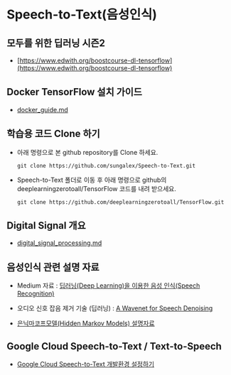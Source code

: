 # Speech-to-Text(음성인식)

## 모두를 위한 딥러닝 시즌2

- [https://www.edwith.org/boostcourse-dl-tensorflow](https://www.edwith.org/boostcourse-dl-tensorflow)

## Docker TensorFlow 설치 가이드

- [docker_guide.md](docker_guide.md)

## 학습용 코드 Clone 하기

- 아래 명령으로 본 github repository를 Clone 하세요.

    `git clone https://github.com/sungalex/Speech-to-Text.git`

- Speech-to-Text 폴더로 이동 후 아래 명령으로 github의 deeplearningzerotoall/TensorFlow 코드를 내려 받으세요.

    `git clone https://github.com/deeplearningzerotoall/TensorFlow.git`

## Digital Signal 개요

- [digital_signal_processing.md](digital_signal_processing.md)

## 음성인식 관련 설명 자료

- Medium 자료 : [딥러닝(Deep Learning)을 이용한 음성 인식(Speech Recognition)](https://medium.com/@jongdae.lim/%EA%B8%B0%EA%B3%84-%ED%95%99%EC%8A%B5-machine-learning-%EC%9D%80-%EC%A6%90%EA%B2%81%EB%8B%A4-part-6-eb0ed6b0ed1d)

- 오디오 신호 잡음 제거 기술 (딥러닝) : [A Wavenet for Speech Denoising](http://www.jordipons.me/apps/speech-denoising-wavenet/25.html)

- [은닉마코프모델(Hidden Markov Models) 설명자료](https://ratsgo.github.io/machine%20learning/2017/03/18/HMMs/)

## Google Cloud Speech-to-Text / Text-to-Speech

- [Google Cloud Speech-to-Text 개발환경 설정하기](https://github.com/sungalex/VoiceMagic/blob/master/google%20cloud%20speech-to-text%20%EA%B0%9C%EB%B0%9C%ED%99%98%EA%B2%BD%20%EC%84%A4%EC%A0%95%ED%95%98%EA%B8%B0.pdf)

